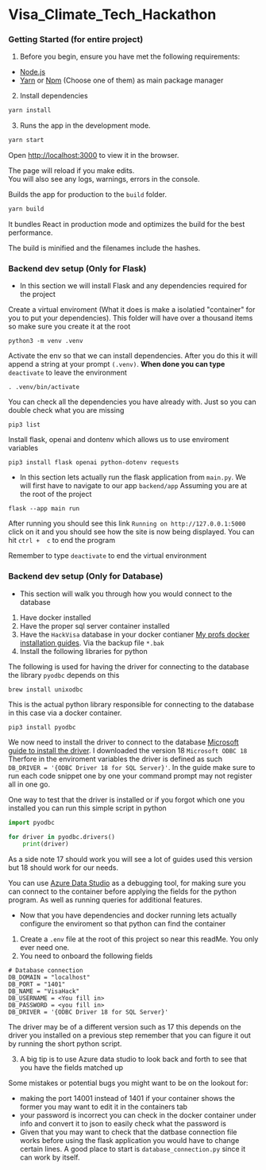 # Visa_Climate_Tech_Hackathon

### Getting Started (for entire project)

1. Before you begin, ensure you have met the following requirements:

- [Node.js](https://nodejs.org/)
- [Yarn](https://classic.yarnpkg.com/lang/en/docs/install/#mac-stable) or [Npm](https://docs.npmjs.com/downloading-and-installing-node-js-and-npm) (Choose one of them) as main package manager

2. Install dependencies

```bash
yarn install
```

3. Runs the app in the development mode.

```bash
yarn start
```

Open [http://localhost:3000](http://localhost:3000) to view it in the browser.

The page will reload if you make edits.<br>
You will also see any logs, warnings, errors in the console.

Builds the app for production to the `build` folder.<br>

```bash
yarn build
```

It bundles React in production mode and optimizes the build for the best performance.

The build is minified and the filenames include the hashes.<br>

### Backend dev setup (Only for Flask)

- In this section we will install Flask and any dependencies required for the project

Create a virtual enviroment (What it does is make a isolatied "container" for you to put your dependencies). This folder will have over a thousand items so make sure you create it at the root

```
python3 -m venv .venv
```

Activate the env so that we can install dependencies. After you do this it will append a string at your prompt `(.venv)`. **When done you can type** `deactivate` to leave the environment

```
. .venv/bin/activate
```

You can check all the dependencies you have already with. Just so you can double check what you are missing

```
pip3 list
```

Install flask, openai and dontenv which allows us to use enviroment variables

```
pip3 install flask openai python-dotenv requests
```

- In this section lets actually run the flask application from `main.py`. We will first have to navigate to our app `backend/app` Assuming you are at the root of the project

```
flask --app main run
```

After running you should see this link `Running on http://127.0.0.1:5000` click on it and you should see how the site is now being displayed. You can hit `ctrl +  c` to end the program

Remember to type `deactivate` to end the virtual environment

### Backend dev setup (Only for Database)

- This section will walk you through how you would connect to the database

1. Have docker installed
2. Have the proper sql server container installed
3. Have the `HackVisa` database in your docker contianer [My profs docker installation guides](https://www.dropbox.com/scl/fo/c70guq1vwaihbagdgep75/ADkux_qTvqdrSG-dk9v5snM?rlkey=oaoakm6vgt2svlryia4m5id3c&e=1&dl=0). Via the backup file `*.bak`
4. Install the following libraries for python

The following is used for having the driver for connecting to the database the library `pyodbc` depends on this

```
brew install unixodbc
```

This is the actual python library responsible for connecting to the database in this case via a docker container.

```
pip3 install pyodbc
```

We now need to install the driver to connect to the database [Microsoft guide to install the driver](https://learn.microsoft.com/en-us/sql/connect/odbc/linux-mac/install-microsoft-odbc-driver-sql-server-macos?view=sql-server-ver16). I downloaded the version 18 `Microsoft ODBC 18` Therfore in the enviroment variables the driver is defined as such ` DB_DRIVER = '{ODBC Driver 18 for SQL Server}'`. In the guide make sure to run each code snippet one by one your command prompt may not register all in one go.

One way to test that the driver is installed or if you forgot which one you installed you can run this simple script in python

```python
import pyodbc

for driver in pyodbc.drivers()
    print(driver)
```

As a side note 17 should work you will see a lot of guides used this version but 18 should work for our needs.

You can use [Azure Data Studio](https://learn.microsoft.com/en-us/azure-data-studio/download-azure-data-studio?tabs=win-install%2Cwin-user-install%2Credhat-install%2Cwindows-uninstall%2Credhat-uninstall) as a debugging tool, for making sure you can connect to the container before applying the fields for the python program. As well as running queries for additional features.

- Now that you have dependencies and docker running lets actually configure the enviroment so that python can find the container

1. Create a `.env` file at the root of this project so near this readMe. You only ever need one.
2. You need to onboard the following fields

```
# Database connection
DB_DOMAIN = "localhost"
DB_PORT = "1401"
DB_NAME = "VisaHack"
DB_USERNAME = <You fill in>
DB_PASSWORD = <you fill in>
DB_DRIVER = '{ODBC Driver 18 for SQL Server}'
```

The driver may be of a different version such as 17 this depends on the driver you installed on a previous step remember that you can figure it out by running the short python script.

3. A big tip is to use Azure data studio to look back and forth to see that you have the fields matched up

Some mistakes or potential bugs you might want to be on the lookout for:

- making the port 14001 instead of 1401 if your container shows the former you may want to edit it in the containers tab
- your password is incorrect you can check in the docker container under info and convert it to json to easily check what the password is
- Given that you may want to check that the datbase connection file works before using the flask application you would have to change certain lines. A good place to start is `database_connection.py` since it can work by itself.
